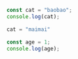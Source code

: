 ```javascript
const cat = "baobao";
console.log(cat);

cat = "maimai"

const age = 1;
console.log(age);
```
